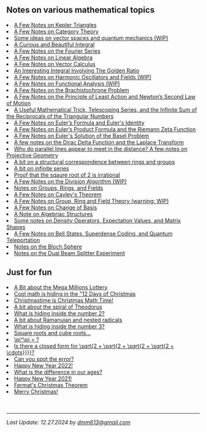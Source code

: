 <!-- 
#
#	David Meyer
#	dmm613@gmail.com
#	Sun Sep 26 11:51:03 PDT 2021
#
-->

<h2>Notes on various mathematical topics</h2>

<li><a href="./kepler_triangle.pdf" target="_blank" 
    rel="noopener noreferrer">
A Few Notes on Kepler Triangles
<br>

<li><a href="./category_theory.pdf" target="_blank" 
    rel="noopener noreferrer">
A Few Notes on Category Theory
<br>

<li><a href="./vector_spaces_and_quantum_mechanics.pdf" target="_blank" 
    rel="noopener noreferrer">
Some ideas on vector spaces and quantum mechanics (WIP)
<br>

<li><a href="./curious_and_beautiful_integral.pdf" target="_blank" 
    rel="noopener noreferrer">
A Curious and Beautiful Integral
<br>

<li><a href="./fourier_series.pdf" target="_blank" 
    rel="noopener noreferrer">
A Few Notes on the Fourier Series</a>
<br>
<li><a href="./linear_algebra.pdf" target="_blank" 
    rel="noopener noreferrer">
A Few Notes on Linear Algebra</a>
<br>
<li><a href="./vector_calculus.pdf" target="_blank" 
    rel="noopener noreferrer">
A Few Notes on Vector Calculus</a>
<br>
<li><a href="./golden_ratio.pdf" target="_blank" 
    rel="noopener noreferrer">
An Interesting Integral Involving The Golden Ratio</a>
<br>
<li><a href="./oscillators.pdf" target="_blank" 
    rel="noopener noreferrer">
A Few Notes on Harmonic Oscillators and Fields (WIP)</a>
<br>
<li><a href="./functional_analysis.pdf" target="_blank" 
    rel="noopener noreferrer">
A Few Notes on Functional Analysis (WIP)</a>
<br>
<li><a href="./brachistochrone.pdf" target="_blank" rel="noopener noreferrer">
A Few Notes on the Brachistochrone Problem</a>
<br>
<li><a href="./pola.pdf" target="_blank" rel="noopener noreferrer">
A Few Notes on the Principle of Least Action and
Newton’s Second Law of Motion</a>
<br>
<li><a href="./tricks.pdf" target="_blank" rel="noopener noreferrer">
A Useful Mathematical Trick, Telescoping Series, and the Infinite Sum
of the Reciprocals of the Triangular Numbers</a>
<br>
<li><a href="./euler.pdf" target="_blank" rel="noopener noreferrer">
A Few Notes on Euler’s Formula and Euler's Identity</a>
<br>
<li><a href="./Euler_product_formula_for_the_Riemann_zeta_function.pdf" target="_blank" rel="noopener noreferrer">
A Few Notes on Euler’s Product Formula and the Riemann Zeta Function</a>
<br>
<li><a href="./basel.pdf" target="_blank" rel="noopener noreferrer">A Few Notes on Euler's Solution of the Basel Problem</a>
<br>
<li><a href="./dirac_delta.pdf" target="_blank" rel="noopener noreferrer">A few notes on the Dirac Delta Function and
the Laplace Transform</a>
<br>
<li><a href="./projective_geometry.pdf" target="_blank" rel="noopener noreferrer">Why do parallel lines appear to meet in the distance? A few notes on Projective Geometry</a>
<br>
<li><a href="./rings.pdf" target="_blank" rel="noopener noreferrer">A bit on a structural correspondence between rings and groups</a>
<br>
<li><a href="./infinite_sum_a_over_b.pdf" target="_blank" rel="noopener noreferrer">A bit on infinite series</a>
<br>
<li><a href="./sqrt2.pdf" target="_blank" rel="noopener noreferrer">Proof that the sqaure root of 2 is irrational</a>
<br>
<li><a href="./division.pdf" target="_blank" rel="noopener noreferrer">A Few Notes on the Division Algorithm (WIP) </a>
<br>
<li><a href="./galois_theory.pdf" target="_blank" rel="noopener noreferrer">Notes on Groups, Rings, and Fields </a>
<br>
<li><a href="./cayleys_theorem.pdf" target="_blank" rel="noopener noreferrer">A Few Notes on Cayley's Theorem</a>
<br>
<li><a href="./groups.pdf" target="_blank" rel="noopener noreferrer">A Few Notes on Group, Ring and Field Theory (warning: WIP)</a>
<br>
<li><a href="./change_of_basis.pdf" target="_blank" rel="noopener noreferrer">A Few Notes on Change of Basis</a>
<br>
 <li><a href="./algebraic_structures.pdf" target="_blank" rel="noopener noreferrer">A Note on Algebriac Structures</a>
<br>
<li><a href="./density.pdf" target="_blank" rel="noopener noreferrer">Some notes on Density Operators, Expectation Values, and Matrix Shapes </a>
<br>
<li><a href="./bell.pdf" target="_blank" rel="noopener noreferrer">A Few Notes on Bell States, Superdense Coding, and
Quantum Teleportation</a>
<br>
<li><a href="./bloch_sphere.pdf" target="_blank" rel="noopener noreferrer">Notes on the Bloch Sphere</a>
<br>
<li><a href="./dual_beam_experiment.pdf" target="_blank" rel="noopener noreferrer">Notes on the Dual Beam Splitter Experiment </a>


<h2>Just for fun</h2>

<li><a href="./mega_millions.pdf" target="_blank"
    rel="noopener noreferrer">
A Bit about the Mega Millions Lottery
</a>
<br>

<li><a href="./12_days_of_christmas.pdf" target="_blank"
    rel="noopener noreferrer">
Cool math is hiding in the "12 Days of Christmas
</a>
<br>


<li><a href="./christmastime_is_christmas_math_time.pdf" target="_blank"
    rel="noopener noreferrer">
Christmastime is Christmas Math Time!
</a>
<br>

<li><a href="./spiral_of_theodorus.pdf" target="_blank"
    rel="noopener noreferrer">
A bit about the spiral of Theodorus
</a>
<br>

<li><a href="./two.pdf" target="_blank"
    rel="noopener noreferrer">
What is hiding inside the number 2?
</a>
<br>


<li><a href="./nested_radicals.pdf" target="_blank"
    rel="noopener noreferrer">
A bit about Ramanujan and nested radicals
</a>
<br>


<li><a href="./three.pdf" target="_blank"
    rel="noopener noreferrer">
What is hiding inside the number 3?
</a>
<br>

<li><a href="./cube_roots.pdf" target="_blank"
    rel="noopener noreferrer">
Square roots and cube roots...
</a>
<br>

<li><a href="./pi_to_the_pi.pdf" target="_blank"
    rel="noopener noreferrer">
\pi^\pi = ?</a>
<br>

<li><a href="./continued_root_2.pdf" target="_blank"
    rel="noopener noreferrer">
Is there a closed form for \sqrt{2 + \sqrt{2 + \sqrt{2 + \sqrt{2 + \cdots}}}}?
</a>
<br>
<li><a href="./can_you_spot_the_error.pdf" target="_blank" rel="noopener noreferrer">Can you spot the error?</a>
<br>
<li><a href="./2022.pdf" target="_blank" rel="noopener noreferrer">Happy New Year 2022!</a>
<br>
<li><a href="./age.pdf" target="_blank" rel="noopener noreferrer">What is the difference in our ages?</a>
<br>
<li><a href="./2021.pdf" target="_blank" rel="noopener noreferrer">Happy New Year 2021!</a>
<br>
<li><a href="./christmas_theorem.pdf" target="_blank" rel="noopener noreferrer">Fermat's Christmas Theorem</a>
<br>
<li><a href="./merry_x-mas.pdf" target="_blank" rel="noopener noreferrer">Merry Christmas!</a>
<br>
<br>
<br>
<hr>
<i>Last Update: 12.27.2024 by
<a href="mailto:dmm613@gmail.com">dmm613@gmail.com</a>
</i>




